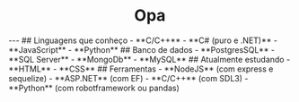 <h1 style="text-align: center;">Opa</h1>
---
## Linguagens que conheço
  - **C/C++**
  - **C# (puro e .NET)**
  - **JavaScript**
  - **Python**
## Banco de dados
- **PostgresSQL**
- **SQL Server**
- **MongoDb**
- **MySQL**
## Atualmente estudando
  - **HTML**
  - **CSS**
## Ferramentas
- **NodeJS** (com express e sequelize)
- **ASP.NET** (com EF)
- **C/C++** (com SDL3)
- **Python** (com robotframework ou pandas)

<!--
**CassianoPereiraLeao/CassianoPereiraLeao** is a ✨ _special_ ✨ repository because its `README.md` (this file) appears on your GitHub profile.

Here are some ideas to get you started:

- 🔭 I’m currently working on ...
- 🌱 I’m currently learning ...
- 👯 I’m looking to collaborate on ...
- 🤔 I’m looking for help with ...
- 💬 Ask me about ...
- 📫 How to reach me: ...
- 😄 Pronouns: ...
- ⚡ Fun fact: ...
-->
